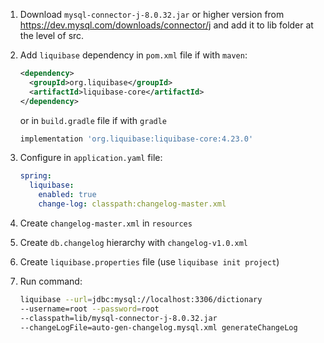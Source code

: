1. Download `mysql-connector-j-8.0.32.jar` or higher version from https://dev.mysql.com/downloads/connector/j and add it to lib folder at the level of src.

2. Add `liquibase` dependency in `pom.xml` file if with `maven`:
   ```xml
   <dependency>
     <groupId>org.liquibase</groupId>
     <artifactId>liquibase-core</artifactId>
   </dependency>
   ```
   or in `build.gradle` file if with `gradle`
   ```groovy
   implementation 'org.liquibase:liquibase-core:4.23.0'
   ```

3. Configure in `application.yaml` file:

   ```yaml
   spring:
     liquibase:
       enabled: true
       change-log: classpath:changelog-master.xml
   ```

4. Create `changelog-master.xml` in `resources`
5. Create `db.changelog` hierarchy with `changelog-v1.0.xml`
6. Create `liquibase.properties` file (use `liquibase init project`)
7. Run command:
   ```bash
   liquibase --url=jdbc:mysql://localhost:3306/dictionary
   --username=root --password=root
   --classpath=lib/mysql-connector-j-8.0.32.jar
   --changeLogFile=auto-gen-changelog.mysql.xml generateChangeLog
   ```

